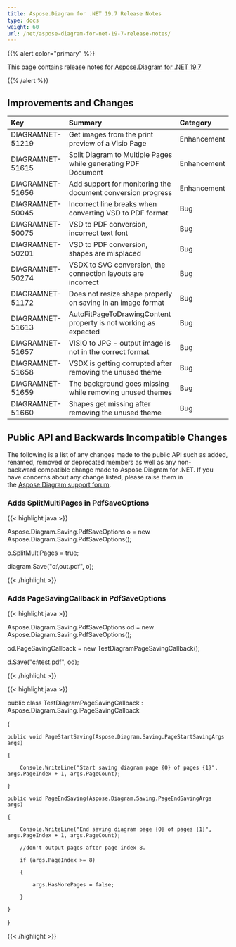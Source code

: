 ```yaml
---
title: Aspose.Diagram for .NET 19.7 Release Notes
type: docs
weight: 60
url: /net/aspose-diagram-for-net-19-7-release-notes/
---
```


{{% alert color="primary" %}} 

This page contains release notes for [Aspose.Diagram for .NET 19.7](https://www.nuget.org/packages/Aspose.Diagram/19.7.0)

{{% /alert %}} 
## **Improvements and Changes**

|**Key**|**Summary**|**Category**|
| :- | :- | :- |
|DIAGRAMNET-51219|Get images from the print preview of a Visio Page|Enhancement|
|DIAGRAMNET-51615|Split Diagram to Multiple Pages while generating PDF Document|Enhancement|
|DIAGRAMNET-51656|Add support for monitoring the document conversion progress|Enhancement|
|DIAGRAMNET-50045|Incorrect line breaks when converting VSD to PDF format|Bug|
|DIAGRAMNET-50075|VSD to PDF conversion, incorrect text font|Bug|
|DIAGRAMNET-50201|VSD to PDF conversion, shapes are misplaced|Bug|
|DIAGRAMNET-50274|VSDX to SVG conversion, the connection layouts are incorrect|Bug|
|DIAGRAMNET-51172|Does not resize shape properly on saving in an image format|Bug|
|DIAGRAMNET-51613|AutoFitPageToDrawingContent property is not working as expected|Bug|
|DIAGRAMNET-51657|VISIO to JPG - output image is not in the correct format|Bug|
|DIAGRAMNET-51658|VSDX is getting corrupted after removing the unused theme|Bug|
|DIAGRAMNET-51659|The background goes missing while removing unused themes|Bug|
|DIAGRAMNET-51660|Shapes get missing after removing the unused theme|Bug|
## **Public API and Backwards Incompatible Changes**
The following is a list of any changes made to the public API such as added, renamed, removed or deprecated members as well as any non-backward compatible change made to Aspose.Diagram for .NET. If you have concerns about any change listed, please raise them in the [Aspose.Diagram support forum](https://forum.aspose.com/c/diagram/17).
### **Adds SplitMultiPages in PdfSaveOptions**
{{< highlight java >}}

 Aspose.Diagram.Saving.PdfSaveOptions o = new Aspose.Diagram.Saving.PdfSaveOptions();

o.SplitMultiPages = true;

diagram.Save("c:\\out.pdf", o);

{{< /highlight >}}
### **Adds PageSavingCallback in PdfSaveOptions**
{{< highlight java >}}

 Aspose.Diagram.Saving.PdfSaveOptions od = new Aspose.Diagram.Saving.PdfSaveOptions();

od.PageSavingCallback = new TestDiagramPageSavingCallback();

d.Save("c:\\test.pdf", od);

{{< /highlight >}}

{{< highlight java >}}

 public class TestDiagramPageSavingCallback : Aspose.Diagram.Saving.IPageSavingCallback

{

    public void PageStartSaving(Aspose.Diagram.Saving.PageStartSavingArgs args)

    {

        Console.WriteLine("Start saving diagram page {0} of pages {1}", args.PageIndex + 1, args.PageCount);

    }

    public void PageEndSaving(Aspose.Diagram.Saving.PageEndSavingArgs args)

    {

        Console.WriteLine("End saving diagram page {0} of pages {1}", args.PageIndex + 1, args.PageCount);

        //don't output pages after page index 8.

        if (args.PageIndex >= 8)

        {

            args.HasMorePages = false;

        }

    }

}

{{< /highlight >}}




